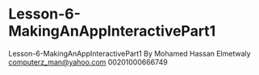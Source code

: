 # Lesson-6-MakingAnAppInteractivePart1
Lesson-6-MakingAnAppInteractivePart1
By Mohamed Hassan Elmetwaly
computerz_man@yahoo.com
00201000666749
